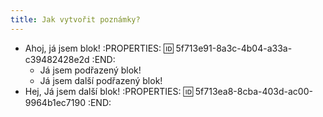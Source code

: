 ```yaml
---
title: Jak vytvořit poznámky?
---
```


- Ahoj, já jsem blok!
:PROPERTIES:
:id: 5f713e91-8a3c-4b04-a33a-c39482428e2d
:END:
    - Já jsem podřazený blok!
    - Já jsem další podřazený blok!
- Hej, Já jsem další blok!
:PROPERTIES:
:id: 5f713ea8-8cba-403d-ac00-9964b1ec7190
:END:

